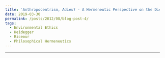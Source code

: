 ```yaml
---
title: 'Anthropocentrism, Adieu? - A Hermeneutic Perspective on the Dichotomie between epistemic Physio- and Anthropocentrism in environmental ethics'
date: 2019-03-30
permalink: /posts/2012/08/blog-post-4/
tags:
  - Environmental Ethics
  - Heidegger
  - Riceour
  - Philosophical Hermeneutics
---
```



------